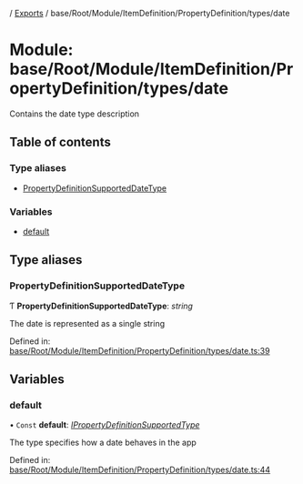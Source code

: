 [](../README.md) / [Exports](../modules.md) / base/Root/Module/ItemDefinition/PropertyDefinition/types/date

# Module: base/Root/Module/ItemDefinition/PropertyDefinition/types/date

Contains the date type description

## Table of contents

### Type aliases

- [PropertyDefinitionSupportedDateType](base_root_module_itemdefinition_propertydefinition_types_date.md#propertydefinitionsupporteddatetype)

### Variables

- [default](base_root_module_itemdefinition_propertydefinition_types_date.md#default)

## Type aliases

### PropertyDefinitionSupportedDateType

Ƭ **PropertyDefinitionSupportedDateType**: *string*

The date is represented as a single string

Defined in: [base/Root/Module/ItemDefinition/PropertyDefinition/types/date.ts:39](https://github.com/onzag/itemize/blob/5fcde7cf/base/Root/Module/ItemDefinition/PropertyDefinition/types/date.ts#L39)

## Variables

### default

• `Const` **default**: [*IPropertyDefinitionSupportedType*](../interfaces/base_root_module_itemdefinition_propertydefinition_types.ipropertydefinitionsupportedtype.md)

The type specifies how a date behaves in the app

Defined in: [base/Root/Module/ItemDefinition/PropertyDefinition/types/date.ts:44](https://github.com/onzag/itemize/blob/5fcde7cf/base/Root/Module/ItemDefinition/PropertyDefinition/types/date.ts#L44)
